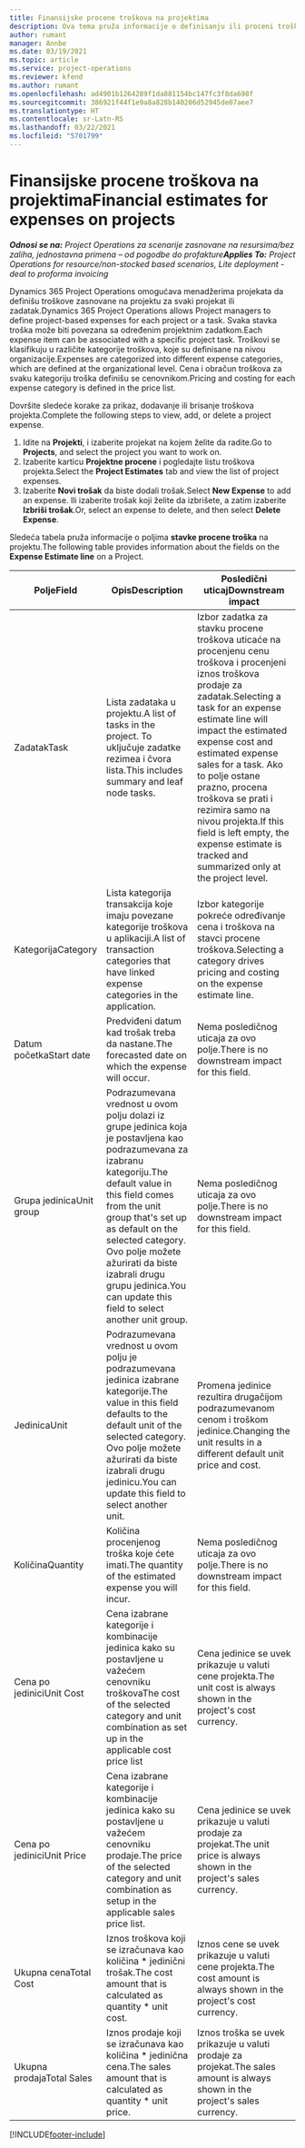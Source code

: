 ```yaml
---
title: Finansijske procene troškova na projektima
description: Ova tema pruža informacije o definisanju ili proceni troškova zasnovanih na projektu.
author: rumant
manager: Annbe
ms.date: 03/19/2021
ms.topic: article
ms.service: project-operations
ms.reviewer: kfend
ms.author: rumant
ms.openlocfilehash: ad4901b1264289f1da881154bc147fc3f8da698f
ms.sourcegitcommit: 386921f44f1e9a8a828b140206d52945de07aee7
ms.translationtype: HT
ms.contentlocale: sr-Latn-RS
ms.lasthandoff: 03/22/2021
ms.locfileid: "5701799"
---
```

# <a name="financial-estimates-for-expenses-on-projects"></a><span data-ttu-id="73c51-103">Finansijske procene troškova na projektima</span><span class="sxs-lookup"><span data-stu-id="73c51-103">Financial estimates for expenses on projects</span></span>
<span data-ttu-id="73c51-104">_**Odnosi se na:** Project Operations za scenarije zasnovane na resursima/bez zaliha, jednostavna primena – od pogodbe do profakture_</span><span class="sxs-lookup"><span data-stu-id="73c51-104">_**Applies To:** Project Operations for resource/non-stocked based scenarios, Lite deployment - deal to proforma invoicing_</span></span>

<span data-ttu-id="73c51-105">Dynamics 365 Project Operations omogućava menadžerima projekata da definišu troškove zasnovane na projektu za svaki projekat ili zadatak.</span><span class="sxs-lookup"><span data-stu-id="73c51-105">Dynamics 365 Project Operations allows Project managers to define project-based expenses for each project or a task.</span></span> <span data-ttu-id="73c51-106">Svaka stavka troška može biti povezana sa određenim projektnim zadatkom.</span><span class="sxs-lookup"><span data-stu-id="73c51-106">Each expense item can be associated with a specific project task.</span></span> <span data-ttu-id="73c51-107">Troškovi se klasifikuju u različite kategorije troškova, koje su definisane na nivou organizacije.</span><span class="sxs-lookup"><span data-stu-id="73c51-107">Expenses are categorized into different expense categories, which are defined at the organizational level.</span></span> <span data-ttu-id="73c51-108">Cena i obračun troškova za svaku kategoriju troška definišu se cenovnikom.</span><span class="sxs-lookup"><span data-stu-id="73c51-108">Pricing and costing for each expense category is defined in the price list.</span></span> 

<span data-ttu-id="73c51-109">Dovršite sledeće korake za prikaz, dodavanje ili brisanje troškova projekta.</span><span class="sxs-lookup"><span data-stu-id="73c51-109">Complete the following steps to view, add, or delete a project expense.</span></span>

1. <span data-ttu-id="73c51-110">Idite na **Projekti**, i izaberite projekat na kojem želite da radite.</span><span class="sxs-lookup"><span data-stu-id="73c51-110">Go to **Projects**, and select the project you want to work on.</span></span>
2. <span data-ttu-id="73c51-111">Izaberite karticu **Projektne procene** i pogledajte listu troškova projekta.</span><span class="sxs-lookup"><span data-stu-id="73c51-111">Select the **Project Estimates** tab and view the list of project expenses.</span></span>
3. <span data-ttu-id="73c51-112">Izaberite **Novi trošak** da biste dodali trošak.</span><span class="sxs-lookup"><span data-stu-id="73c51-112">Select **New Expense** to add an expense.</span></span> <span data-ttu-id="73c51-113">Ili izaberite trošak koji želite da izbrišete, a zatim izaberite **Izbriši trošak**.</span><span class="sxs-lookup"><span data-stu-id="73c51-113">Or, select an expense to delete, and then select **Delete Expense**.</span></span>

<span data-ttu-id="73c51-114">Sledeća tabela pruža informacije o poljima **stavke procene troška** na projektu.</span><span class="sxs-lookup"><span data-stu-id="73c51-114">The following table provides information about the fields on the **Expense Estimate line** on a Project.</span></span> 

| <span data-ttu-id="73c51-115">**Polje**</span><span class="sxs-lookup"><span data-stu-id="73c51-115">**Field**</span></span> | <span data-ttu-id="73c51-116">**Opis**</span><span class="sxs-lookup"><span data-stu-id="73c51-116">**Description**</span></span> | <span data-ttu-id="73c51-117">**Posledični uticaj**</span><span class="sxs-lookup"><span data-stu-id="73c51-117">**Downstream impact**</span></span> |
| --- | --- | --- |
| <span data-ttu-id="73c51-118">Zadatak</span><span class="sxs-lookup"><span data-stu-id="73c51-118">Task</span></span> | <span data-ttu-id="73c51-119">Lista zadataka u projektu.</span><span class="sxs-lookup"><span data-stu-id="73c51-119">A list of tasks in the project.</span></span> <span data-ttu-id="73c51-120">To uključuje zadatke rezimea i čvora lista.</span><span class="sxs-lookup"><span data-stu-id="73c51-120">This includes summary and leaf node tasks.</span></span> | <span data-ttu-id="73c51-121">Izbor zadatka za stavku procene troškova uticaće na procenjenu cenu troškova i procenjeni iznos troškova prodaje za zadatak.</span><span class="sxs-lookup"><span data-stu-id="73c51-121">Selecting a task for an expense estimate line will impact the estimated expense cost and estimated expense sales for a task.</span></span> <span data-ttu-id="73c51-122">Ako to polje ostane prazno, procena troškova se prati i rezimira samo na nivou projekta.</span><span class="sxs-lookup"><span data-stu-id="73c51-122">If this field is left empty, the expense estimate is tracked and summarized only at the project level.</span></span> |
| <span data-ttu-id="73c51-123">Kategorija</span><span class="sxs-lookup"><span data-stu-id="73c51-123">Category</span></span> | <span data-ttu-id="73c51-124">Lista kategorija transakcija koje imaju povezane kategorije troškova u aplikaciji.</span><span class="sxs-lookup"><span data-stu-id="73c51-124">A list of transaction categories that have linked expense categories in the application.</span></span> | <span data-ttu-id="73c51-125">Izbor kategorije pokreće određivanje cena i troškova na stavci procene troškova.</span><span class="sxs-lookup"><span data-stu-id="73c51-125">Selecting a category drives pricing and costing on the expense estimate line.</span></span> |
| <span data-ttu-id="73c51-126">Datum početka</span><span class="sxs-lookup"><span data-stu-id="73c51-126">Start date</span></span> | <span data-ttu-id="73c51-127">Predviđeni datum kad trošak treba da nastane.</span><span class="sxs-lookup"><span data-stu-id="73c51-127">The forecasted date on which the expense will occur.</span></span> | <span data-ttu-id="73c51-128">Nema posledičnog uticaja za ovo polje.</span><span class="sxs-lookup"><span data-stu-id="73c51-128">There is no downstream impact for this field.</span></span> |
| <span data-ttu-id="73c51-129">Grupa jedinica</span><span class="sxs-lookup"><span data-stu-id="73c51-129">Unit group</span></span> | <span data-ttu-id="73c51-130">Podrazumevana vrednost u ovom polju dolazi iz grupe jedinica koja je postavljena kao podrazumevana za izabranu kategoriju.</span><span class="sxs-lookup"><span data-stu-id="73c51-130">The default value in this field comes from the unit group that's set up as default on the selected category.</span></span> <span data-ttu-id="73c51-131">Ovo polje možete ažurirati da biste izabrali drugu grupu jedinica.</span><span class="sxs-lookup"><span data-stu-id="73c51-131">You can update this field to select another unit group.</span></span> | <span data-ttu-id="73c51-132">Nema posledičnog uticaja za ovo polje.</span><span class="sxs-lookup"><span data-stu-id="73c51-132">There is no downstream impact for this field.</span></span> |
| <span data-ttu-id="73c51-133">Jedinica</span><span class="sxs-lookup"><span data-stu-id="73c51-133">Unit</span></span> | <span data-ttu-id="73c51-134">Podrazumevana vrednost u ovom polju je podrazumevana jedinica izabrane kategorije.</span><span class="sxs-lookup"><span data-stu-id="73c51-134">The value in this field defaults to the default unit of the selected category.</span></span> <span data-ttu-id="73c51-135">Ovo polje možete ažurirati da biste izabrali drugu jedinicu.</span><span class="sxs-lookup"><span data-stu-id="73c51-135">You can update this field to select another unit.</span></span> | <span data-ttu-id="73c51-136">Promena jedinice rezultira drugačijom podrazumevanom cenom i troškom jedinice.</span><span class="sxs-lookup"><span data-stu-id="73c51-136">Changing the unit results in a different default unit price and cost.</span></span> |
| <span data-ttu-id="73c51-137">Količina</span><span class="sxs-lookup"><span data-stu-id="73c51-137">Quantity</span></span> | <span data-ttu-id="73c51-138">Količina procenjenog troška koje ćete imati.</span><span class="sxs-lookup"><span data-stu-id="73c51-138">The quantity of the estimated expense you will incur.</span></span> | <span data-ttu-id="73c51-139">Nema posledičnog uticaja za ovo polje.</span><span class="sxs-lookup"><span data-stu-id="73c51-139">There is no downstream impact for this field.</span></span> |
| <span data-ttu-id="73c51-140">Cena po jedinici</span><span class="sxs-lookup"><span data-stu-id="73c51-140">Unit Cost</span></span> | <span data-ttu-id="73c51-141">Cena izabrane kategorije i kombinacije jedinica kako su postavljene u važećem cenovniku troškova</span><span class="sxs-lookup"><span data-stu-id="73c51-141">The cost of the selected category and unit combination as set up in the applicable cost price list</span></span> | <span data-ttu-id="73c51-142">Cena jedinice se uvek prikazuje u valuti cene projekta.</span><span class="sxs-lookup"><span data-stu-id="73c51-142">The unit cost is always shown in the project's cost currency.</span></span> |
| <span data-ttu-id="73c51-143">Cena po jedinici</span><span class="sxs-lookup"><span data-stu-id="73c51-143">Unit Price</span></span> | <span data-ttu-id="73c51-144">Cena izabrane kategorije i kombinacije jedinica kako su postavljene u važećem cenovniku prodaje.</span><span class="sxs-lookup"><span data-stu-id="73c51-144">The price of the selected category and unit combination as setup in the applicable sales price list.</span></span> | <span data-ttu-id="73c51-145">Cena jedinice se uvek prikazuje u valuti prodaje za projekat.</span><span class="sxs-lookup"><span data-stu-id="73c51-145">The unit price is always shown in the project's sales currency.</span></span> |
| <span data-ttu-id="73c51-146">Ukupna cena</span><span class="sxs-lookup"><span data-stu-id="73c51-146">Total Cost</span></span> | <span data-ttu-id="73c51-147">Iznos troškova koji se izračunava kao količina \* jedinični trošak.</span><span class="sxs-lookup"><span data-stu-id="73c51-147">The cost amount that is calculated as quantity \* unit cost.</span></span>| <span data-ttu-id="73c51-148">Iznos cene se uvek prikazuje u valuti cene projekta.</span><span class="sxs-lookup"><span data-stu-id="73c51-148">The cost amount is always shown in the project's cost currency.</span></span> |
| <span data-ttu-id="73c51-149">Ukupna prodaja</span><span class="sxs-lookup"><span data-stu-id="73c51-149">Total Sales</span></span> | <span data-ttu-id="73c51-150">Iznos prodaje koji se izračunava kao količina \* jedinična cena.</span><span class="sxs-lookup"><span data-stu-id="73c51-150">The sales amount that is calculated as quantity \* unit price.</span></span> | <span data-ttu-id="73c51-151">Iznos troška se uvek prikazuje u valuti prodaje za projekat.</span><span class="sxs-lookup"><span data-stu-id="73c51-151">The sales amount is always shown in the project's sales currency.</span></span> |


[!INCLUDE[footer-include](../includes/footer-banner.md)]
